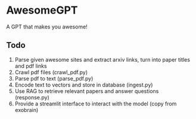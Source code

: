 # AwesomeGPT
A GPT that makes you awesome!

## Todo

1. Parse given awesome sites and extract arxiv links, turn into paper titles and pdf links
2. Crawl pdf files (crawl_pdf.py)
3. Parse pdf to text (parse_pdf.py)
4. Encode text to vectors and store in database (ingest.py)
5. Use RAG to retrieve relevant papers and answer questions (response.py)
6. Provide a streamlit interface to interact with the model (copy from exobrain)